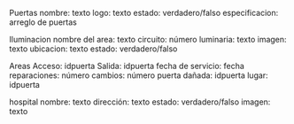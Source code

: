 Puertas
    nombre: texto
    logo: texto
    estado: verdadero/falso
    especificacion: arreglo de puertas

Iluminacion
    nombre del area: texto
    circuito: número
    luminaria: texto
    imagen: texto
    ubicacion: texto
    estado: verdadero/falso
    
Areas
    Acceso: idpuerta
    Salida: idpuerta
    fecha de servicio: fecha
    reparaciones: número
    cambios: número
    puerta dañada: idpuerta
    lugar: idpuerta

hospital
    nombre: texto
    dirección: texto
    estado: verdadero/falso
    imagen: texto